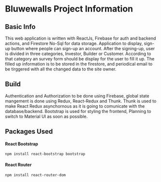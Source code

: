 # Bluwewalls Project Information

## Basic Info

This web application is written with ReactJs, Firebase for auth and backend actions, and Firestore No-Sql for data storage. Application to display, sign-up button where people can sign-up an account. After the signing-up, user is divided in three categories, Investor, Builder or Customer. According to that category an survey form should be display for the user to fill it up. The filled up information is to be stored in the firestore, and periodical email to be tirggered with all the changed data to the site owner.

## Build

Authentication and Authorization to be done using Firebase, global state mangement is done using Redux, React-Redux and Thunk. Thunk is used to make React Redux asynchornous as it is going to comunicate with the database/backend. Bootstrap is used for styling the frontend, Planning to switch to Material UI as soon as possible.

## Packages Used

#### React Bootstrap

```
npm install react-bootstrap bootstrap
```

#### React Router

```
npm install react-router-dom
```
